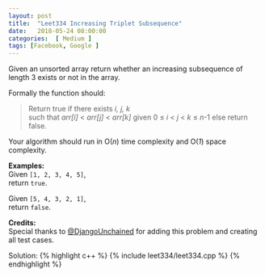 ```yaml
---
layout: post
title:  "Leet334 Increasing Triplet Subsequence"
date:   2018-05-24 08:00:00
categories:  [ Medium ]
tags: [Facebook, Google ]
---
```


<div class="question-description__2cX5"><div><p>
Given an unsorted array return whether an increasing subsequence of length 3 exists or not in the array.
</p>
<p>
Formally the function should:<br>
</p><blockquote>Return true if there exists <i>i, j, k </i> <br>
such that <i>arr[i]</i> &lt; <i>arr[j]</i> &lt; <i>arr[k]</i> given 0 ≤ <i>i</i> &lt; <i>j</i> &lt; <i>k</i> ≤ <i>n</i>-1 
else return false.
</blockquote>
<p></p>
<p>
Your algorithm should run in O(<i>n</i>) time complexity and O(<i>1</i>) space complexity.
</p>
<p>
<b>Examples:</b><br>
Given <code>[1, 2, 3, 4, 5]</code>,<br>
return <code>true</code>.
</p>
<p>
Given <code>[5, 4, 3, 2, 1]</code>,<br>
return <code>false</code>.
</p>

<p><b>Credits:</b><br>Special thanks to <a href="https://leetcode.com/discuss/user/DjangoUnchained">@DjangoUnchained</a> for adding this problem and creating all test cases.</p></div></div>

Solution:
{% highlight c++ %}
{% include leet334/leet334.cpp %}
{% endhighlight %}
